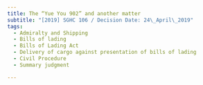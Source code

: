 ```yaml
---
title: The “Yue You 902” and another matter
subtitle: "[2019] SGHC 106 / Decision Date: 24\_April\_2019"
tags:
  - Admiralty and Shipping
  - Bills of lading
  - Bills of Lading Act
  - Delivery of cargo against presentation of bills of lading
  - Civil Procedure
  - Summary judgment

---
```

